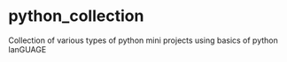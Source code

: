 # python_collection
Collection of various types of python mini projects using basics of python lanGUAGE
